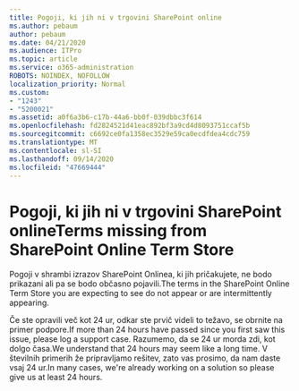 ```yaml
---
title: Pogoji, ki jih ni v trgovini SharePoint online
ms.author: pebaum
author: pebaum
ms.date: 04/21/2020
ms.audience: ITPro
ms.topic: article
ms.service: o365-administration
ROBOTS: NOINDEX, NOFOLLOW
localization_priority: Normal
ms.custom:
- "1243"
- "5200021"
ms.assetid: a0f6a3b6-c17b-44a6-bb0f-039dbbc3f614
ms.openlocfilehash: fd2824521d41eac892bf3a9cd4d8093751ccaf5b
ms.sourcegitcommit: c6692ce0fa1358ec3529e59ca0ecdfdea4cdc759
ms.translationtype: MT
ms.contentlocale: sl-SI
ms.lasthandoff: 09/14/2020
ms.locfileid: "47669444"
---
```

# <a name="terms-missing-from-sharepoint-online-term-store"></a><span data-ttu-id="4fc24-102">Pogoji, ki jih ni v trgovini SharePoint online</span><span class="sxs-lookup"><span data-stu-id="4fc24-102">Terms missing from SharePoint Online Term Store</span></span>

<span data-ttu-id="4fc24-103">Pogoji v shrambi izrazov SharePoint Onlinea, ki jih pričakujete, ne bodo prikazani ali pa se bodo občasno pojavili.</span><span class="sxs-lookup"><span data-stu-id="4fc24-103">The terms in the SharePoint Online Term Store you are expecting to see do not appear or are intermittently appearing.</span></span>
  
<span data-ttu-id="4fc24-104">Če ste opravili več kot 24 ur, odkar ste prvič videli to težavo, se obrnite na primer podpore.</span><span class="sxs-lookup"><span data-stu-id="4fc24-104">If more than 24 hours have passed since you first saw this issue, please log a support case.</span></span> <span data-ttu-id="4fc24-105">Razumemo, da se 24 ur morda zdi, kot dolgo časa.</span><span class="sxs-lookup"><span data-stu-id="4fc24-105">We understand that 24 hours may seem like a long time.</span></span> <span data-ttu-id="4fc24-106">V številnih primerih že pripravljamo rešitev, zato vas prosimo, da nam daste vsaj 24 ur.</span><span class="sxs-lookup"><span data-stu-id="4fc24-106">In many cases, we're already working on a solution so please give us at least 24 hours.</span></span>
  